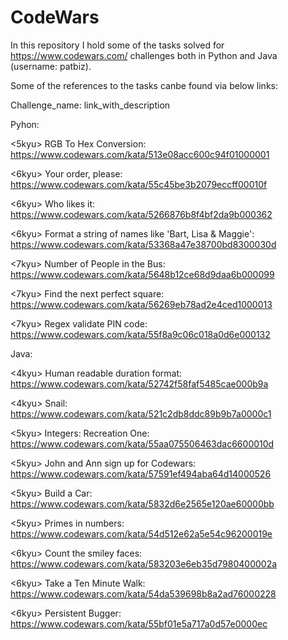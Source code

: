 # CodeWars
In this repository I hold some of the tasks solved for https://www.codewars.com/ challenges both in Python and Java (username: patbiz).

Some of the references to the tasks canbe found via below links:

<level> Challenge_name: link_with_description
  
  
Pyhon:

<5kyu> RGB To Hex Conversion: https://www.codewars.com/kata/513e08acc600c94f01000001

<6kyu> Your order, please: https://www.codewars.com/kata/55c45be3b2079eccff00010f

<6kyu> Who likes it: https://www.codewars.com/kata/5266876b8f4bf2da9b000362

<6kyu> Format a string of names like 'Bart, Lisa & Maggie': https://www.codewars.com/kata/53368a47e38700bd8300030d

<7kyu> Number of People in the Bus: https://www.codewars.com/kata/5648b12ce68d9daa6b000099

<7kyu> Find the next perfect square: https://www.codewars.com/kata/56269eb78ad2e4ced1000013

<7kyu> Regex validate PIN code: https://www.codewars.com/kata/55f8a9c06c018a0d6e000132


Java:

<4kyu> Human readable duration format: https://www.codewars.com/kata/52742f58faf5485cae000b9a

<4kyu> Snail: https://www.codewars.com/kata/521c2db8ddc89b9b7a0000c1

<5kyu> Integers: Recreation One: https://www.codewars.com/kata/55aa075506463dac6600010d

<5kyu> John and Ann sign up for Codewars: https://www.codewars.com/kata/57591ef494aba64d14000526

<5kyu> Build a Car: https://www.codewars.com/kata/5832d6e2565e120ae60000bb

<5kyu> Primes in numbers: https://www.codewars.com/kata/54d512e62a5e54c96200019e

<6kyu> Count the smiley faces: https://www.codewars.com/kata/583203e6eb35d7980400002a

<6kyu> Take a Ten Minute Walk: https://www.codewars.com/kata/54da539698b8a2ad76000228

<6kyu> Persistent Bugger: https://www.codewars.com/kata/55bf01e5a717a0d57e0000ec
